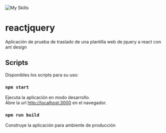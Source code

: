![My Skills](https://skillicons.dev/icons?i=dotnet,html,css,js,nodejs,react,&theme=light)

# reactjquery
Aplicación de prueba de traslado de una plantilla web de jquery a react con ant design

## Scripts

Disponibles los scripts para su uso:

### `npm start`

Ejecuta la aplicación en modo desarrollo.\
Abre la url [http://localhost:3000](http://localhost:3000) en el navegador.

### `npm run build`

Construye la aplicación para ambiente de producción


